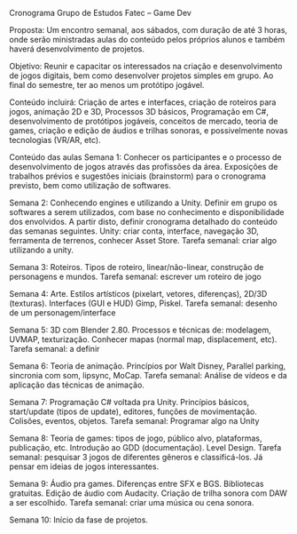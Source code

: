 Cronograma Grupo de Estudos Fatec – Game Dev

Proposta:
Um encontro semanal, aos sábados, com duração de até 3 horas, onde serão ministradas aulas do conteúdo pelos próprios alunos e também haverá desenvolvimento de projetos.

Objetivo:
Reunir e capacitar os interessados na criação e desenvolvimento de jogos digitais, bem como desenvolver projetos simples em grupo. Ao final do semestre, ter ao menos um protótipo jogável.

Conteúdo incluirá: Criação de artes e interfaces, criação de roteiros para jogos, animação 2D e 3D, Processos 3D básicos, Programação em C#, desenvolvimento de protótipos jogáveis, conceitos de mercado, teoria de games, criação e edição de áudios e trilhas sonoras, e possivelmente novas tecnologias (VR/AR, etc).

Conteúdo das aulas
Semana 1:
Conhecer os participantes e o processo de desenvolvimento de jogos através das profissões da área. Exposições de trabalhos prévios e sugestões iniciais (brainstorm) para o cronograma previsto, bem como utilização de softwares.

Semana 2:
Conhecendo engines e utilizando a Unity. Definir em grupo os softwares a serem utilizados, com base no conhecimento e disponibilidade dos envolvidos. A partir disto, definir cronograma detalhado do conteúdo das semanas seguintes.
Unity: criar conta, interface, navegação 3D, ferramenta de terrenos, conhecer Asset Store.
Tarefa semanal: criar algo utilizando a unity.

Semana 3:
Roteiros. Tipos de roteiro, linear/não-linear, construção de personagens e mundos.
Tarefa semanal: escrever um roteiro de jogo

Semana 4:
Arte. Estilos artísticos (pixelart, vetores, diferenças), 2D/3D (texturas). Interfaces (GUI e HUD) Gimp, Piskel.
Tarefa semanal: desenho de um personagem/interface

Semana 5:
3D com Blender 2.80. Processos e técnicas de: modelagem, UVMAP, texturização. Conhecer mapas (normal map, displacement, etc).
Tarefa semanal: a definir

Semana 6:
Teoria de animação. Princípios por Walt Disney, Parallel parking, sincronia com som, lipsync, MoCap.
Tarefa semanal: Análise de vídeos e da aplicação das técnicas de animação.

Semana 7:
Programação C# voltada pra Unity. Princípios básicos, start/update (tipos de update), editores, funções de movimentação. Colisões, eventos, objetos.
Tarefa semanal: Programar algo na Unity

Semana 8:
Teoria de games: tipos de jogo, público alvo, plataformas, publicação, etc. Introdução ao GDD (documentação). Level Design.
Tarefa semanal: pesquisar 3 jogos de diferentes gêneros e classificá-los. Já pensar em ideias de jogos interessantes.

Semana 9:
Áudio pra games. Diferenças entre SFX e BGS. Bibliotecas gratuitas. Edição de áudio com Audacity. Criação de trilha sonora com DAW a ser escolhido.
Tarefa semanal: criar uma música ou cena sonora. 

Semana 10:
Início da fase de projetos.
